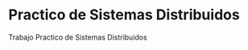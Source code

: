 Practico de Sistemas Distribuidos
==============================

Trabajo Practico de Sistemas Distribuidos
